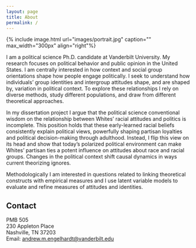 ```yaml
---
layout: page
title: About
permalink: /
---
```


{% include image.html url="images/portrait.jpg" caption="" max_width="300px" align="right"%}

I am a political science Ph.D. candidate at Vanderbilt University. My research focuses on political behavior and public opinion in the United States. I am centrally interested in how context and social group orientations shape how people engage politically. I seek to understand how individuals’ group identities and intergroup attitudes shape, and are shaped by, variation in political context. To explore these relationships I rely on diverse methods, study different populations, and draw from different theoretical approaches.<br /> 

In my dissertation project I argue that the political science conventional wisdom on the relationship between Whites’ racial attitudes and politics is incomplete. This position holds that these early-learned racial beliefs consistently explain political views, powerfully shaping partisan loyalties and political decision-making through adulthood. Instead, I flip this view on its head and show that today’s polarized political environment can make Whites’ partisan ties a potent influence on attitudes about race and racial groups. Changes in the political context shift causal dynamics in ways current theorizing ignores.<br />

Methodologically I am interested in questions related to linking theoretical constructs with empirical measures and I use latent variable models to evaluate and refine measures of attitudes and identities.


## Contact

PMB 505 <br />
230 Appleton Place <br />
Nashville, TN 37203 <br />
Email: [andrew.m.engelhardt@vanderbilt.edu]

[andrew.m.engelhardt@vanderbilt.edu]: mailto:andrew.m.engelhardt@vanderbilt.edu
